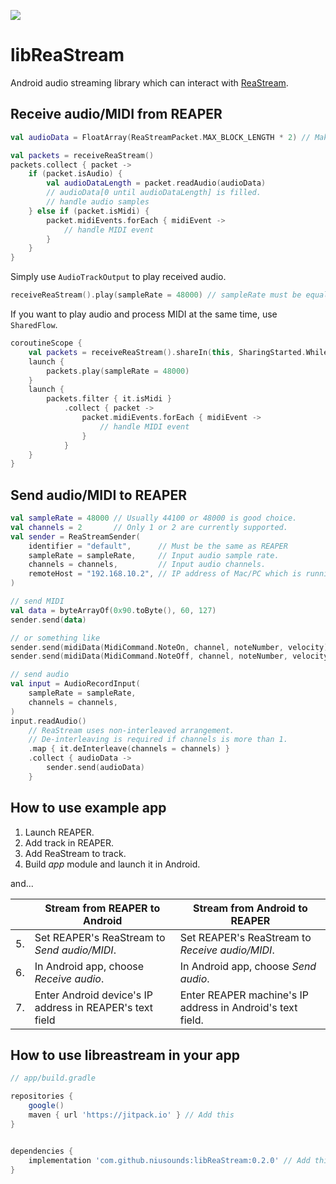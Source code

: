 [![](https://jitpack.io/v/niusounds/libReaStream.svg)](https://jitpack.io/#niusounds/libReaStream)

# libReaStream

Android audio streaming library which can interact with [ReaStream](http://www.reaper.fm/reaplugs/).

## Receive audio/MIDI from REAPER

```kotlin
val audioData = FloatArray(ReaStreamPacket.MAX_BLOCK_LENGTH * 2) // Make an array for audio of sufficient size

val packets = receiveReaStream()
packets.collect { packet ->
    if (packet.isAudio) {
        val audioDataLength = packet.readAudio(audioData)
        // audioData[0 until audioDataLength] is filled.
        // handle audio samples
    } else if (packet.isMidi) {
        packet.midiEvents.forEach { midiEvent ->
            // handle MIDI event
        }
    }
}
```

Simply use `AudioTrackOutput` to play received audio.

```kotlin
receiveReaStream().play(sampleRate = 48000) // sampleRate must be equal to input audio
```

If you want to play audio and process MIDI at the same time, use `SharedFlow`.

```kotlin
coroutineScope {
    val packets = receiveReaStream().shareIn(this, SharingStarted.WhileSubscribed())
    launch {
        packets.play(sampleRate = 48000)
    }
    launch {
        packets.filter { it.isMidi }
            .collect { packet ->
                packet.midiEvents.forEach { midiEvent ->
                    // handle MIDI event
                }
            }
    }
}
```


## Send audio/MIDI to REAPER

```kotlin
val sampleRate = 48000 // Usually 44100 or 48000 is good choice.
val channels = 2       // Only 1 or 2 are currently supported.
val sender = ReaStreamSender(
    identifier = "default",      // Must be the same as REAPER
    sampleRate = sampleRate,     // Input audio sample rate.
    channels = channels,         // Input audio channels.
    remoteHost = "192.168.10.2", // IP address of Mac/PC which is running REAPER
)

// send MIDI
val data = byteArrayOf(0x90.toByte(), 60, 127)
sender.send(data)

// or something like
sender.send(midiData(MidiCommand.NoteOn, channel, noteNumber, velocity))
sender.send(midiData(MidiCommand.NoteOff, channel, noteNumber, velocity))

// send audio
val input = AudioRecordInput(
    sampleRate = sampleRate,
    channels = channels,
)
input.readAudio()
    // ReaStream uses non-interleaved arrangement.
    // De-interleaving is required if channels is more than 1.
    .map { it.deInterleave(channels = channels) }
    .collect { audioData ->
        sender.send(audioData)
    }
```


## How to use example app

1. Launch REAPER.
2. Add track in REAPER.
3. Add ReaStream to track.
4. Build *app* module and launch it in Android.

and...

|    | Stream from REAPER to Android                            | Stream from Android to REAPER                              |
|----|----------------------------------------------------------|------------------------------------------------------------|
| 5. | Set REAPER's ReaStream to *Send audio/MIDI*.             | Set REAPER's ReaStream to *Receive audio/MIDI*.            |
| 6. | In Android app, choose *Receive audio*.                  | In Android app, choose *Send audio*.                       |
| 7. | Enter Android device's IP address in REAPER's text field | Enter REAPER machine's IP address in Android's text field. |

## How to use libreastream in your app

```gradle
// app/build.gradle

repositories {
    google()
    maven { url 'https://jitpack.io' } // Add this
}


dependencies {
    implementation 'com.github.niusounds:libReaStream:0.2.0' // Add this
}
```
